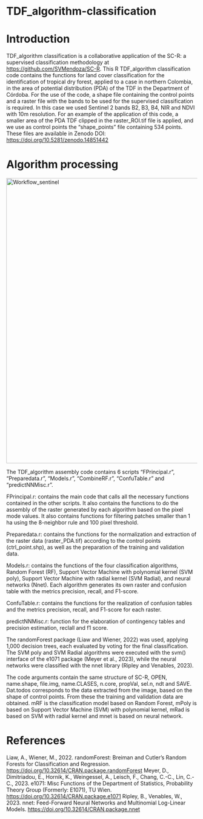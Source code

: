 # TDF_algorithm-classification

# Introduction
TDF_algorithm classification is a collaborative application of the SC-R: a supervised classification methodology at https://github.com/SVMendoza/SC-R. 
This R TDF_algorithm classification code contains the functions for land cover classification for the identification of tropical dry forest, applied to a case in northern Colombia, in the area of potential distribution (PDA) of the TDF in the Department of Córdoba. For the use of the code, a shape file containing the control points and a raster file with the bands to be used for the supervised classification is required. In this case we used Sentinel 2 bands B2, B3, B4, NIR and NDVI with 10m resolution. For an example of the application of this code, a smaller area of the PDA TDF clipped in the raster_ROI.tif file is applied, and we use as control points the “shape_points” file containing 534 points. These files are available in Zenodo DOI: https://doi.org/10.5281/zenodo.14851442

# Algorithm processing
<img width="750" alt="Workflow_sentinel" src="https://github.com/user-attachments/assets/044cd355-cc2c-4fc7-af47-133ef730d8d1" />

The TDF_algorithm assembly code contains 6 scripts “FPrincipal.r”, “Preparedata.r”, “Models.r”, “CombineRF.r”, “ConfuTable.r” and “predictNNMisc.r”. 

FPrincipal.r: contains the main code that calls all the necessary functions contained in the other scripts. It also contains the functions to do the assembly of the raster generated by each algorithm based on the pixel mode values. It also contains functions for filtering patches smaller than 1 ha using the 8-neighbor rule and 100 pixel threshold.

Preparedata.r: contains the functions for the normalization and extraction of the raster data (raster_PDA.tif) according to the control points (ctrl_point.shp), as well as the preparation of the training and validation data.

Models.r: contains the functions of the four classification algorithms, Random Forest (RF), Support Vector Machine with polynomial kernel (SVM poly), Support Vector Machine with radial kernel (SVM Radial), and neural networks (Nnet). Each algorithm generates its own raster and confusion table with the metrics precision, recall, and F1-score.

ConfuTable.r: contains the functions for the realization of confusion tables and the metrics precision, recall, and F1-score for each raster.

predictNNMisc.r: function for the elaboration of contingency tables and precision estimation, reclall and f1 score.

The randomForest package (Liaw and Wiener, 2022) was used, applying 1,000 decision trees, each evaluated by voting for the final classification. The SVM poly and SVM Radial algorithms were executed with the svm() interface of the e1071 package (Meyer et al., 2023), while the neural networks were classified with the nnet library (Ripley and Venables, 2023).

The code arguments contain the same structure of SC-R, OPEN, name.shape, file.img, name.CLASES, n.core, propVal, sel.n, ndt and SAVE.
Dat.todos corresponds to the data extracted from the image, based on the shape of control points. From these the training and validation data are obtained.
mRF is the classification model based on Random Forest, mPoly is based on Support Vector Machine (SVM) with polynomial kernel, mRad is based on SVM with radial kernel and mnet is based on neural network.

# References 
Liaw, A., Wiener, M., 2022. randomForest: Breiman and Cutler’s Random Forests for Classification and Regression. https://doi.org/10.32614/CRAN.package.randomForest
Meyer, D., Dimitriadou, E., Hornik, K., Weingessel, A., Leisch, F., Chang, C.-C., Lin, C.-C., 2023. e1071: Misc Functions of the Department of Statistics, Probability Theory Group (Formerly: E1071), TU Wien. https://doi.org/10.32614/CRAN.package.e1071
Ripley, B., Venables, W., 2023. nnet: Feed-Forward Neural Networks and Multinomial Log-Linear Models. https://doi.org/10.32614/CRAN.package.nnet
